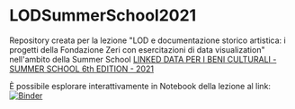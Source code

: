 # LODSummerSchool2021

Repository creata per la lezione "LOD e documentazione storico artistica: i progetti della Fondazione Zeri con esercitazioni di data visualization" nell'ambito della Summer School [LINKED DATA PER I BENI CULTURALI - SUMMER SCHOOL 6th EDITION - 2021](https://site.unibo.it/linked-data-per-i-beni-culturali/it)

È possibile esplorare interattivamente in Notebook della lezione al link: 
[![Binder](https://mybinder.org/badge_logo.svg)](https://mybinder.org/v2/gh/LuciaGiagnolini12/LODSummerSchool2021/HEAD)

